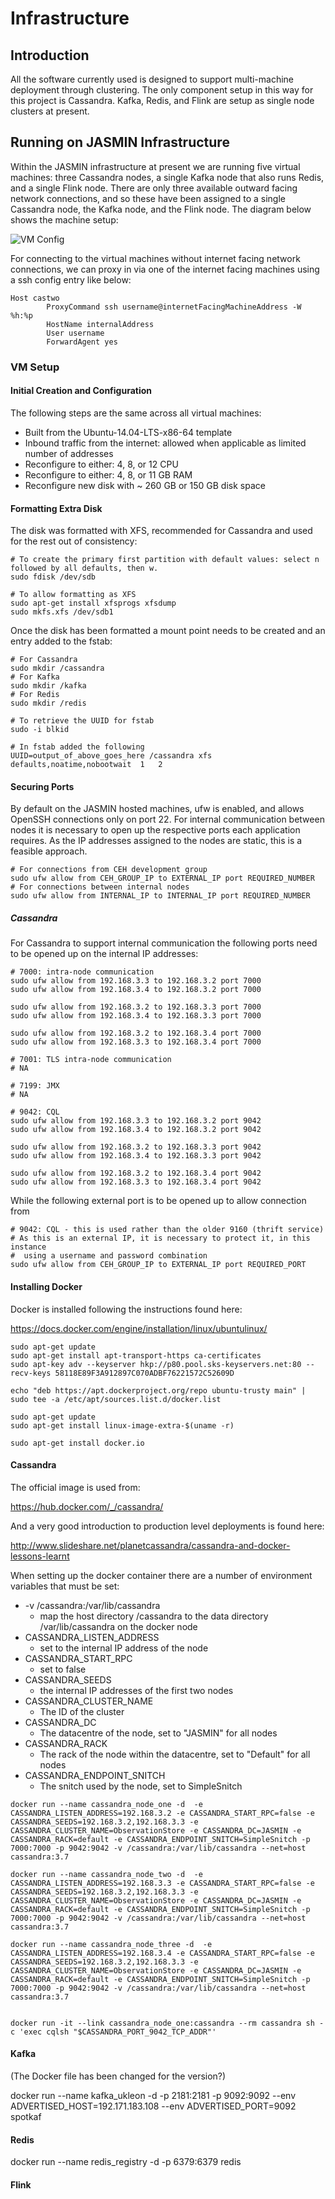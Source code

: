# Infrastructure

## Introduction

All the software currently used is designed to support multi-machine deployment through clustering.  The only component setup in this way for this project is Cassandra.  Kafka, Redis, and Flink are setup as single node clusters at present.

## Running on JASMIN Infrastructure

Within the JASMIN infrastructure at present we are running five virtual machines: three Cassandra nodes, a single Kafka node that also runs Redis, and a single Flink node.  There are only three available outward facing network connections, and so these have been assigned to a single Cassandra node, the Kafka node, and the Flink node.  The diagram below shows the machine setup:

![VM Config](graphics/JASMIN_setup.png?raw=true "Virtual machine configuration")

For connecting to the virtual machines without internet facing network connections, we can proxy in via one of the internet facing machines using a ssh config entry like below:

```
Host castwo
        ProxyCommand ssh username@internetFacingMachineAddress -W %h:%p
        HostName internalAddress
        User username
        ForwardAgent yes

```
### VM Setup

#### Initial Creation and Configuration

The following steps are the same across all virtual machines:

* Built from the Ubuntu-14.04-LTS-x86-64 template
* Inbound traffic from the internet: allowed when applicable as limited number of addresses
* Reconfigure to either: 4, 8, or 12 CPU
* Reconfigure to either: 4, 8, or 11 GB RAM
* Reconfigure new disk with ~ 260 GB or 150 GB disk space

#### Formatting Extra Disk

The disk was formatted with XFS, recommended for Cassandra and used for the rest out of consistency:

```
# To create the primary first partition with default values: select n followed by all defaults, then w.
sudo fdisk /dev/sdb
 
# To allow formatting as XFS
sudo apt-get install xfsprogs xfsdump
sudo mkfs.xfs /dev/sdb1
```
Once the disk has been formatted a mount point needs to be created and an entry added to the fstab:

```
# For Cassandra
sudo mkdir /cassandra
# For Kafka
sudo mkdir /kafka
# For Redis
sudo mkdir /redis

# To retrieve the UUID for fstab
sudo -i blkid
  
# In fstab added the following
UUID=output_of_above_goes_here /cassandra xfs  defaults,noatime,nobootwait  1   2
```


#### Securing Ports

By default on the JASMIN hosted machines, ufw is enabled, and allows OpenSSH connections only on port 22.  For internal communication between nodes it is necessary to open up the respective ports each application requires.  As the IP addresses assigned to the nodes are static, this is a feasible approach.

```
# For connections from CEH development group
sudo ufw allow from CEH_GROUP_IP to EXTERNAL_IP port REQUIRED_NUMBER
# For connections between internal nodes
sudo ufw allow from INTERNAL_IP to INTERNAL_IP port REQUIRED_NUMBER
```

##### Cassandra

For Cassandra to support internal communication the following ports need to be opened up on the internal IP addresses:
```
# 7000: intra-node communication
sudo ufw allow from 192.168.3.3 to 192.168.3.2 port 7000
sudo ufw allow from 192.168.3.4 to 192.168.3.2 port 7000

sudo ufw allow from 192.168.3.2 to 192.168.3.3 port 7000
sudo ufw allow from 192.168.3.4 to 192.168.3.3 port 7000

sudo ufw allow from 192.168.3.2 to 192.168.3.4 port 7000
sudo ufw allow from 192.168.3.3 to 192.168.3.4 port 7000

# 7001: TLS intra-node communication
# NA

# 7199: JMX
# NA

# 9042: CQL
sudo ufw allow from 192.168.3.3 to 192.168.3.2 port 9042
sudo ufw allow from 192.168.3.4 to 192.168.3.2 port 9042

sudo ufw allow from 192.168.3.2 to 192.168.3.3 port 9042
sudo ufw allow from 192.168.3.4 to 192.168.3.3 port 9042

sudo ufw allow from 192.168.3.2 to 192.168.3.4 port 9042
sudo ufw allow from 192.168.3.3 to 192.168.3.4 port 9042

```

While the following external port is to be opened up to allow connection from 
```
# 9042: CQL - this is used rather than the older 9160 (thrift service)
# As this is an external IP, it is necessary to protect it, in this instance
#  using a username and password combination
sudo ufw allow from CEH_GROUP_IP to EXTERNAL_IP port REQUIRED_PORT
```




#### Installing Docker

Docker is installed following the instructions found here:

https://docs.docker.com/engine/installation/linux/ubuntulinux/

```
sudo apt-get update
sudo apt-get install apt-transport-https ca-certificates
sudo apt-key adv --keyserver hkp://p80.pool.sks-keyservers.net:80 --recv-keys 58118E89F3A912897C070ADBF76221572C52609D

echo "deb https://apt.dockerproject.org/repo ubuntu-trusty main" | sudo tee -a /etc/apt/sources.list.d/docker.list

sudo apt-get update
sudo apt-get install linux-image-extra-$(uname -r)

sudo apt-get install docker.io
```
#### Cassandra

The official image is used from:

https://hub.docker.com/_/cassandra/

And a very good introduction to production level deployments is found here:

http://www.slideshare.net/planetcassandra/cassandra-and-docker-lessons-learnt

When setting up the docker container there are a number of environment variables that must be set:

* -v /cassandra:/var/lib/cassandra
    + map the host directory /cassandra to the data directory /var/lib/cassandra on the docker node
* CASSANDRA_LISTEN_ADDRESS
    + set to the internal IP address of the node
* CASSANDRA_START_RPC
    + set to false 
* CASSANDRA_SEEDS
    + the internal IP addresses of the first two nodes
* CASSANDRA_CLUSTER_NAME
    + The ID of the cluster
* CASSANDRA_DC
    + The datacentre of the node, set to "JASMIN" for all nodes
* CASSANDRA_RACK
    + The rack of the node within the datacentre, set to "Default" for all nodes
* CASSANDRA_ENDPOINT_SNITCH
    + The snitch used by the node, set to SimpleSnitch

```
docker run --name cassandra_node_one -d  -e CASSANDRA_LISTEN_ADDRESS=192.168.3.2 -e CASSANDRA_START_RPC=false -e CASSANDRA_SEEDS=192.168.3.2,192.168.3.3 -e CASSANDRA_CLUSTER_NAME=ObservationStore -e CASSANDRA_DC=JASMIN -e CASSANDRA_RACK=default -e CASSANDRA_ENDPOINT_SNITCH=SimpleSnitch -p 7000:7000 -p 9042:9042 -v /cassandra:/var/lib/cassandra --net=host cassandra:3.7

docker run --name cassandra_node_two -d  -e CASSANDRA_LISTEN_ADDRESS=192.168.3.3 -e CASSANDRA_START_RPC=false -e CASSANDRA_SEEDS=192.168.3.2,192.168.3.3 -e CASSANDRA_CLUSTER_NAME=ObservationStore -e CASSANDRA_DC=JASMIN -e CASSANDRA_RACK=default -e CASSANDRA_ENDPOINT_SNITCH=SimpleSnitch -p 7000:7000 -p 9042:9042 -v /cassandra:/var/lib/cassandra --net=host cassandra:3.7

docker run --name cassandra_node_three -d  -e CASSANDRA_LISTEN_ADDRESS=192.168.3.4 -e CASSANDRA_START_RPC=false -e CASSANDRA_SEEDS=192.168.3.2,192.168.3.3 -e CASSANDRA_CLUSTER_NAME=ObservationStore -e CASSANDRA_DC=JASMIN -e CASSANDRA_RACK=default -e CASSANDRA_ENDPOINT_SNITCH=SimpleSnitch -p 7000:7000 -p 9042:9042 -v /cassandra:/var/lib/cassandra --net=host cassandra:3.7


docker run -it --link cassandra_node_one:cassandra --rm cassandra sh -c 'exec cqlsh "$CASSANDRA_PORT_9042_TCP_ADDR"'

```

#### Kafka

(The Docker file has been changed for the version?)

docker run --name kafka_ukleon -d -p 2181:2181 -p 9092:9092 --env ADVERTISED_HOST=192.171.183.108 --env ADVERTISED_PORT=9092 spotkaf

#### Redis

docker run --name redis_registry -d -p 6379:6379 redis 

#### Flink
